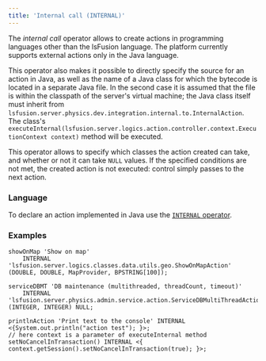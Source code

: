 ```yaml
---
title: 'Internal call (INTERNAL)'
---
```


The *internal call* operator allows to create actions in programming languages other than the lsFusion language. The platform currently supports external actions only in the Java language.

This operator also makes it possible to directly specify the source for an action in Java, as well as the name of a Java class for which the bytecode is located in a separate Java file. In the second case it is assumed that the file is within the classpath of the server's virtual machine; the Java class itself must inherit from `lsfusion.server.physics.dev.integration.internal.to.InternalAction`. The class's `executeInternal(lsfusion.server.logics.action.controller.context.ExecutionContext context)` method will be executed.

This operator allows to specify which classes the action created can take, and whether or not it can take `NULL` values. If the specified conditions are not met, the created action is not executed: control simply passes to the next action.

### Language

To declare an action implemented in Java use the  [`INTERNAL` operator](INTERNAL_operator.md).

### Examples

```lsf
showOnMap 'Show on map' 
    INTERNAL 'lsfusion.server.logics.classes.data.utils.geo.ShowOnMapAction' (DOUBLE, DOUBLE, MapProvider, BPSTRING[100]);

serviceDBMT 'DB maintenance (multithreaded, threadCount, timeout)' 
    INTERNAL 'lsfusion.server.physics.admin.service.action.ServiceDBMultiThreadAction' (INTEGER, INTEGER) NULL;

printlnAction 'Print text to the console' INTERNAL <{System.out.println("action test"); }>;
// here context is a parameter of executeInternal method
setNoCancelInTransaction() INTERNAL <{ context.getSession().setNoCancelInTransaction(true); }>; 
```
